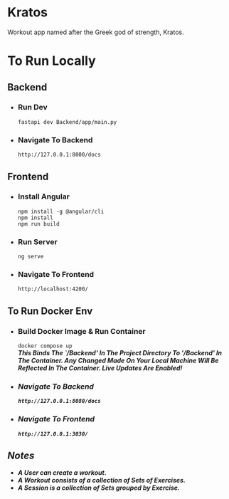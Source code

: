 # Kratos
Workout app named after the Greek god of strength, Kratos.

# To Run Locally
## Backend
- ### Run Dev
    ```fastapi dev Backend/app/main.py```
- ### Navigate To Backend
    ```http://127.0.0.1:8000/docs```
## Frontend
- ### Install Angular
    ```npm install -g @angular/cli```
    <br>```npm install```
    <br>```npm run build```
- ### Run Server
    ```ng serve```
- ### Navigate To Frontend
    ```http://localhost:4200/```

## To Run Docker Env
- ### Build Docker Image & Run Container
    ```docker compose up```
    <br><b><i>This Binds The `/Backend' In The Project Directory To '/Backend' In The Container. Any Changed Made On Your Local Machine Will Be Reflected In The Container. Live Updates Are Enabled!
- ### Navigate To Backend
    ```http://127.0.0.1:8080/docs```
- ### Navigate To Frontend
    ```http://127.0.0.1:3030/```


## Notes
- A User can create a workout.
- A Workout consists of a collection of Sets of Exercises.
- A Session is a collection of Sets grouped by Exercise.